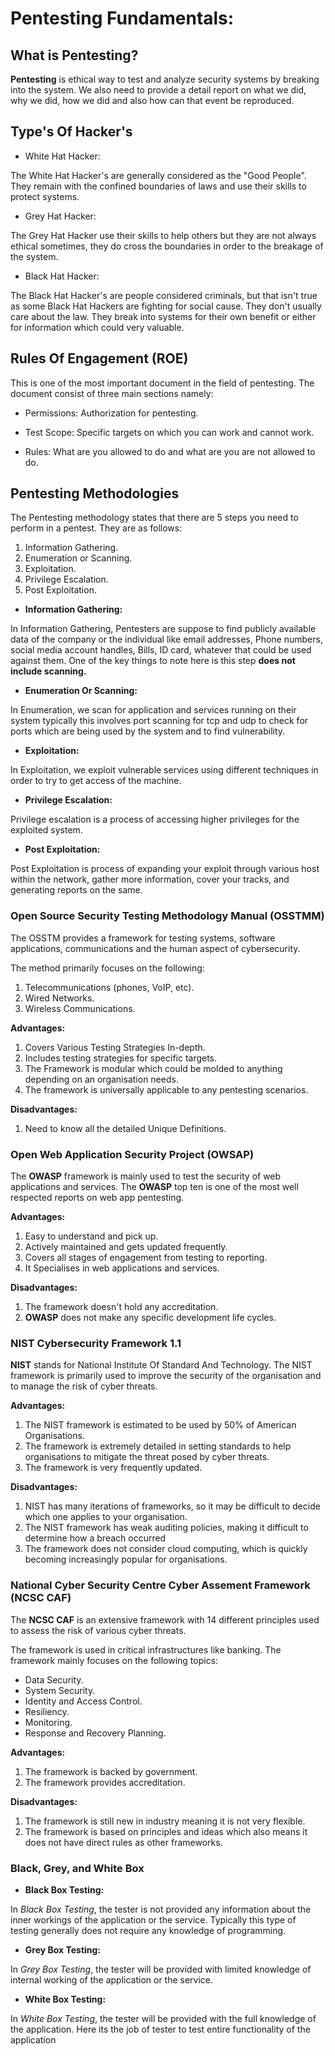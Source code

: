 # Pentesting Fundamentals:

## What is Pentesting?

**Pentesting** is ethical way to test and analyze security systems by
breaking into the system. We also need to provide a detail report on
what we did, why we did, how we did and also how can that event be
reproduced. 

## Type's Of Hacker's

* White Hat Hacker:

The White Hat Hacker's are generally considered as the "Good People".
They remain with the confined boundaries of laws and use their skills to
protect systems. 

* Grey Hat Hacker: 

The Grey Hat Hacker use their skills to help others but they are not
always ethical sometimes, they do cross the boundaries in order to the
breakage of the system.

* Black Hat Hacker: 

The Black Hat Hacker's are people considered criminals, but that isn't
true as some Black Hat Hackers are fighting for social cause. They don't
usually care about the law. They break into systems for their own
benefit or either for information which could very valuable. 

## Rules Of Engagement (ROE)

This is one of the most important document in the field of pentesting.
The document consist of three main sections namely:

* Permissions: Authorization for pentesting. 

* Test Scope: Specific targets on which you can work and cannot work. 

* Rules: What are you allowed to do and what are you are not allowed to
  do. 

## Pentesting Methodologies

The Pentesting methodology states that there are 5 steps you need to
perform in a pentest. They are as follows:

1. Information Gathering.
1. Enumeration or Scanning.
1. Exploitation.
1. Privilege Escalation. 
1. Post Exploitation.

* **Information Gathering:**

In Information Gathering, Pentesters are suppose to find publicly
available data of the company or the individual like email addresses,
Phone numbers, social media account handles, Bills, ID card, whatever
that could be used against them. One of the key things to note here is
this step **does not include scanning.**

* **Enumeration Or Scanning:**

In Enumeration, we scan for application and services running on their
system typically this involves port scanning for tcp and udp to check
for ports which are being used by the system and to find vulnerability. 

* **Exploitation:**

In Exploitation, we exploit vulnerable services using different
techniques in order to try to get access of the machine. 

* **Privilege Escalation:**

Privilege escalation is a process of accessing higher privileges for the
exploited system. 

* **Post Exploitation:**

Post Exploitation is process of expanding your exploit through various
host within the network, gather more information, cover your tracks, and
generating reports on the same. 

### Open Source Security Testing Methodology Manual (OSSTMM)

The OSSTM provides a framework for testing systems, software
applications, communications and the human aspect of cybersecurity. 


The method primarily focuses on the following:

1. Telecommunications (phones, VoIP, etc). 
1. Wired Networks. 
1. Wireless Communications. 

**Advantages:**

1. Covers Various Testing Strategies In-depth. 
1. Includes testing strategies for specific targets. 
1. The Framework is modular which could be molded to anything depending
on an organisation needs. 
1. The framework is universally applicable to any pentesting scenarios. 

**Disadvantages:**

1. Need to know all the detailed Unique Definitions. 

### Open Web Application Security Project (OWSAP)

The **OWASP** framework is mainly used to test the security of web
applications and services. The **OWASP** top ten is one of the most well
respected reports on web app pentesting. 

**Advantages:**

1. Easy to understand and pick up. 
1. Actively maintained and gets updated frequently. 
1. Covers all stages of engagement from testing to reporting. 
1. It Specialises in web applications and services.

**Disadvantages:**

1. The framework doesn't hold any accreditation.
1. **OWASP** does not make any specific development life cycles. 

### NIST Cybersecurity Framework 1.1

**NIST** stands for National Institute Of Standard And Technology. The
NIST framework is primarily used to improve the security of the
organisation and to manage the risk of cyber threats. 

**Advantages:**

1. The NIST framework is estimated to be used by 50% of American
Organisations. 
1. The framework is extremely detailed in setting standards to help
organisations to mitigate the threat posed by cyber threats. 
1. The framework is very frequently updated. 

**Disadvantages:**

1. NIST has many iterations of frameworks, so it may be difficult to
decide which one applies to your organisation.
1. The NIST framework has weak auditing policies, making it difficult to
determine how a breach occurred
1. The framework does not consider cloud computing, which is quickly
becoming increasingly popular for organisations.

### National Cyber Security Centre Cyber Assement Framework (NCSC CAF)

The **NCSC CAF** is an extensive framework with 14 different principles
used to assess the risk of various cyber threats. 

The framework is used in critical infrastructures like banking. The
framework mainly focuses on the following topics:

* Data Security. 
* System Security. 
* Identity and Access Control. 
* Resiliency. 
* Monitoring. 
* Response and Recovery Planning. 

**Advantages:** 

1. The framework is backed by government. 
1. The framework provides accreditation. 

**Disadvantages:** 

1. The framework is still new in industry meaning it is not very flexible. 
1. The framework is based on principles and ideas which also means it does not have direct rules as other frameworks. 

### Black, Grey, and White Box

* **Black Box Testing:**

In *Black Box Testing*, the tester is not provided any
information about the inner workings of the application or the
service. Typically this type of testing generally does not require
any knowledge of programming. 

* **Grey Box Testing:**

In *Grey Box Testing*, the tester will be provided with limited
knowledge of internal working of the application or the service. 

* **White Box Testing:**

In *White Box Testing*, the tester will be provided with the full
knowledge of the application. Here its the job of tester to test entire
functionality of the application
